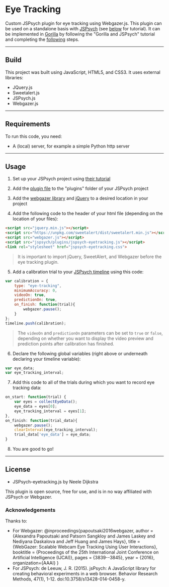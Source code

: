 # Eye Tracking
Custom JSPsych plugin for eye tracking using Webgazer.js.
This plugin can be used on a standalone basis with [JSPsych](https://www.jspsych.org/) (see [below](#Usage) for tutorial). It can be implemented in [Gorilla](https://gorilla.sc/) by following the "Gorilla and JSPsych" tutorial and completing the [following](#Usage) steps.

---
## Build

This project was built using JavaScript, HTML5, and CSS3. It uses external libraries:
- JQuery.js
- Sweetalert.js
- JSPsych.js
- Webgazer.js

---
## Requirements

To run this code, you need:
- A (local) server, for example a simple Python http server

---
## Usage

1. Set up your JSPsych project using [their tutorial](https://www.jspsych.org/tutorials/hello-world/)

2. Add the [plugin file](./static/js/jspsych-eyetracking.js) to the "plugins" folder of your JSPsych project

3. Add the [webgazer library](./static/js/webgazer.js) and [jQuery](./static/js/jquery.min.js) to a desired location in your project

4. Add the following code to the header of your html file (depending on the location of your files):
```html
<script src="jquery.min.js"></script>
<script src="https://unpkg.com/sweetalert/dist/sweetalert.min.js"></script>
<script src="webgazer.js"></script>
<script src="jspsych/plugins/jspsych-eyetracking.js"></script>
<link rel="stylesheet" href="jspsych-eyetracking.css">
```
> It is important to import jQuery, SweetAlert, and Webgazer before the eye tracking plugin.

5. Add a calibration trial to your [JSPsych timeline](https://www.jspsych.org/overview/timeline/) using this code:
```js
var calibration = {
    type: "eye-tracking",
    minimumAccuracy: 0,
    videoOn: true,
    predictionOn: true,
    on_finish: function(trial){
        webgazer.pause();
    }
};
timeline.push(calibration);
```
> The `videoOn` and `predictionOn` parameters can be set to `true` or `false`, depending on whether you want to display the video preview and prediction points after calibration has finished.

6. Declare the following global variables (right above or underneath declaring your timeline variable):
```js
var eye_data;
var eye_tracking_interval;
```

7. Add this code to all of the trials during which you want to record eye tracking data:
```js
on_start: function(trial) {
    var eyes = collectEyeData();
    eye_data = eyes[0];
    eye_tracking_interval = eyes[1];
},
on_finish: function(trial_data){
    webgazer.pause();
    clearInterval(eye_tracking_interval);
    trial_data['eye_data'] = eye_data;
}
```

8. You are good to go!

---
## License
- JSPsych-eyetracking.js by Neele Dijkstra

This plugin is open source, free for use, and is in no way affiliated with JSPsych or Webgazer.

### Acknowledgements
Thanks to:
- For Webgazer: @inproceedings{papoutsaki2016webgazer,
  author = {Alexandra Papoutsaki and Patsorn Sangkloy and James Laskey and Nediyana Daskalova and Jeff Huang and James Hays},
  title = {WebGazer: Scalable Webcam Eye Tracking Using User Interactions},
  booktitle = {Proceedings of the 25th International Joint Conference on Artificial Intelligence (IJCAI)},
  pages = {3839--3845},
  year = {2016},
  organization={AAAI}
}
- For JSPsych: de Leeuw, J. R. (2015). jsPsych: A JavaScript library for creating behavioral experiments in a web browser. Behavior Research Methods, 47(1), 1-12. doi:10.3758/s13428-014-0458-y.
